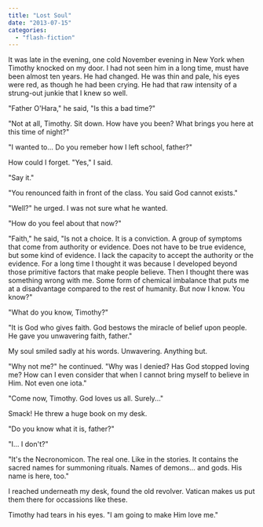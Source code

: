 ```yaml
---
title: "Lost Soul"
date: "2013-07-15"
categories: 
  - "flash-fiction"
---
```


It was late in the evening, one cold November evening in New York when Timothy knocked on my door. I had not seen him in a long time, must have been almost ten years. He had changed. He was thin and pale, his eyes were red, as though he had been crying. He had that raw intensity of a strung-out junkie that I knew so well.

"Father O'Hara," he said, "Is this a bad time?"

"Not at all, Timothy. Sit down. How have you been? What brings you here at this time of night?"

"I wanted to... Do you remeber how I left school, father?"

How could I forget. "Yes," I said.

"Say it."

"You renounced faith in front of the class. You said God cannot exists."

"Well?" he urged. I was not sure what he wanted.

"How do you feel about that now?"

"Faith," he said, "Is not a choice. It is a conviction. A group of symptoms that come from authority or evidence. Does not have to be true evidence, but some kind of evidence. I lack the capacity to accept the authority or the evidence. For a long time I thought it was because I developed beyond those primitive factors that make people believe. Then I thought there was something wrong with me. Some form of chemical imbalance that puts me at a disadvantage compared to the rest of humanity. But now I know. You know?"

"What do you know, Timothy?"

"It is God who gives faith. God bestows the miracle of belief upon people. He gave you unwavering faith, father."

My soul smiled sadly at his words. Unwavering. Anything but.

"Why not me?" he continued. "Why was I denied? Has God stopped loving me? How can I even consider that when I cannot bring myself to believe in Him. Not even one iota."

"Come now, Timothy. God loves us all. Surely..."

Smack! He threw a huge book on my desk.

"Do you know what it is, father?"

"I... I don't?"

"It's the Necronomicon. The real one. Like in the stories. It contains the sacred names for summoning rituals. Names of demons... and gods. His name is here, too."

I reached underneath my desk, found the old revolver. Vatican makes us put them there for occassions like these.

Timothy had tears in his eyes. "I am going to make Him love me."
